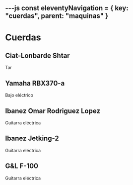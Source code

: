 ---js
const eleventyNavigation = {
 key: "cuerdas",
 parent: "maquinas"
}
---

# Cuerdas

## Ciat-Lonbarde Shtar

Tar

## Yamaha RBX370-a

Bajo eléctrico

## Ibanez Omar Rodriguez Lopez

Guitarra eléctrica

## Ibanez Jetking-2

Guitarra eléctrica

## G&L F-100

Guitarra eléctrica
